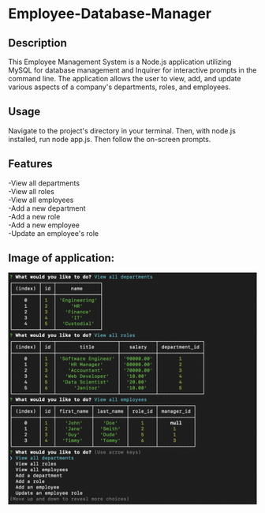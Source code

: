 # Employee-Database-Manager
## Description
This Employee Management System is a Node.js application utilizing MySQL for database management and Inquirer for interactive prompts in the command line. The application allows the user to view, add, and update various aspects of a company's departments, roles, and employees.

## Usage
Navigate to the project's directory in your terminal. Then, with node.js installed, run node app.js. Then follow the on-screen prompts.

## Features
-View all departments <br>
-View all roles <br>
-View all employees <br>
-Add a new department <br>
-Add a new role <br>
-Add a new employee <br>
-Update an employee's role <br>

## Image of application:
<img width="596" alt="Screenshot 2023-09-14 at 3 40 37 AM" src="/assets/Demo.png">
